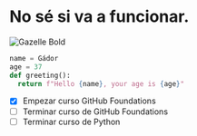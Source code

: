 # No sé si va a funcionar.

![Gazelle Bold](https://assets.adidas.com/images/w_600,f_auto,q_auto/55b640477c7c44dcbce23556aebe6d8e_9366/Zapatilla_Gazelle_Bold_Negro_IE0876_01_standard.jpg)

``` python
name = Gádor
age = 37
def greeting():
  return f"Hello {name}, your age is {age}"
```

- [x] Empezar curso GitHub Foundations
- [ ] Terminar curso de GitHub Foundations
- [ ] Terminar curso de Python
